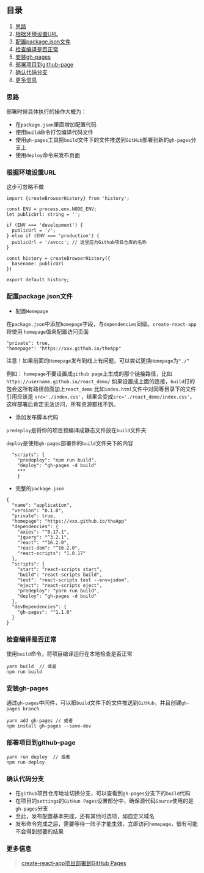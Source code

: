 ## 目录
1. [思路](#思路)
2. [根据环境设置URL](#根据环境设置URL)
3. [配置package.json文件](#配置package.json文件)
4. [检查编译是否正常](#检查编译是否正常)
5. [安装gh-pages](#安装gh-pages)
6. [部署项目到github-page](#部署项目到github-page)
7. [确认代码分支](#确认代码分支)
8. [更多信息](#更多信息)



### 思路
部署时候具体执行的操作大概为：
* 在`package.json`里面增加配置代码
* 使用`build`命令打包编译代码文件
* 使用`gh-pages`工具把`build`文件下的文件推送到`GitHub`部署到新的`gh-pages`分支上
* 使用`deploy`命令来发布页面

### 根据环境设置URL
这步可忽略不做
```
import {createBrowserHistory} from 'history';

const ENV = process.env.NODE_ENV;
let publicUrl: string = '';

if (ENV === 'development') {
  publicUrl = '/';
} else if (ENV === 'production') {
  publicUrl = '/avccc'; // 这里应为Github项目仓库的名称
}

const history = createBrowserHistory({
  basename: publicUrl
})

export default history;
```
### 配置package.json文件
* 配置`Homepage`

在`package.json`中添加`homepage`字段，与`dependencies`同级。`create-react-app`将使用 `homepage`值来配置访问页面
```
"private": true,
"homepage": "https://xxx.github.io/theApp"
```

注意！如果前面的`Homepage`发布到线上有问题，可以尝试更换`Homepage`为`"./“`

例如： `homepage`不要设置成`github page`上生成的那个链接路径，比如`https://username.github.io/react_demo/`
如果设置成上面的连接，`build`打的包会这所有路径前面加上`react_demo`
比如`index.html`文件中对同等目录下的文件引用应该是 `src='./index.css'`，结果会变成`src='./react_demo/index.css'`，这样部署后肯定无法访问，所有资源都找不到。


* 添加发布脚本代码

`predeploy`是将你的项目预编译成静态文件放在`build`文件夹

`deploy`是使用`gh-pages`部署你的`build`文件夹下的内容

```
  "scripts": {
    "predeploy": "npm run build",
    "deploy": "gh-pages -d build"
    ***
    }
```
* 完整的`package.json`
```
{
  "name": "application",
  "version": "0.1.0",
  "private": true,
  "homepage": "https://xxx.github.io/theApp"
  "dependencies": {
    "axios": "^0.17.1",
    "jquery": "^3.2.1",
    "react": "^16.2.0",
    "react-dom": "^16.2.0",
    "react-scripts": "1.0.17"
  },
  "scripts": {
    "start": "react-scripts start",
    "build": "react-scripts build",
    "test": "react-scripts test --env=jsdom",
    "eject": "react-scripts eject",
    "predeploy": "yarn run build",
    "deploy": "gh-pages -d build"
  },
  "devDependencies": {
    "gh-pages": "^1.1.0"
  }
}
```

### 检查编译是否正常
使用`build`命令，将项目编译运行在本地检查是否正常
```
yarn build  // 或者
npm run build
```

### 安装gh-pages
通过`gh-pages`中间件，可以把`build`文件下的文件推送到`GitHub`，并且创建`gh-pages branch`
```
yarn add gh-pages // 或者
npm install gh-pages --save-dev
```
### 部署项目到github-page
```
yarn run deploy  // 或者
npm run deploy
```
### 确认代码分支
* 在`github`项目仓库地址切换分支，可以查看到`gh-pages`分支下的`build`代码
* 在项目的`settings`的`GitHun Pages`设置部分中，确保源代码`Source`使用的是`gh-pages`分支
* 至此，发布配置基本完成，还有其他可选项，如自定义域名
* 发布命令完成之后，需要等待一阵子才能生效，立即访问`homepage`，很有可能不会得到想要的结果


### 更多信息
> [create-react-app项目部署到GitHub Pages](https://www.jianshu.com/p/af94a025d277)